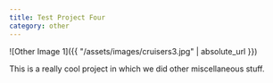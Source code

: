 ```yaml
---
title: Test Project Four
category: other
---
```


![Other Image 1]({{ "/assets/images/cruisers3.jpg" | absolute_url }})

This is a really cool project in which we did other miscellaneous stuff.